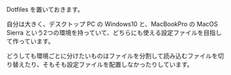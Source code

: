 Dotfiles を置いておきます。

自分は大きく、デスクトップ PC の Windows10 と、MacBookPro の MacOS Sierra という2つの環境を持っていて、どちらにも使える設定ファイルを目指して作っています。

どうしても環境ごとに分けたいものはファイルを分割して読み込むファイルを切り替えたり、そもそも設定ファイルを配置しなかったりしています。